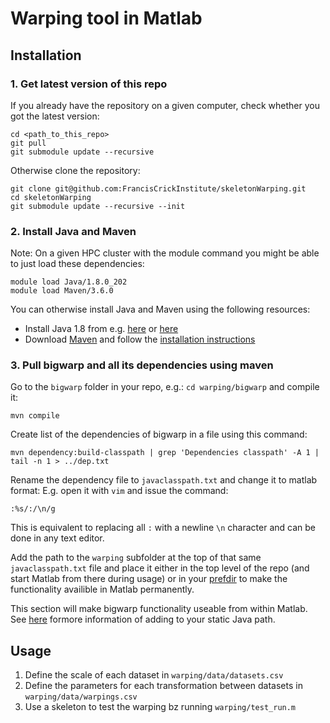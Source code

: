 # Warping tool in Matlab

## Installation

### 1. Get latest version of this repo

If you already have the repository on a given computer, check whether you got the latest version:

```
cd <path_to_this_repo>
git pull
git submodule update --recursive
```

Otherwise clone the repository:

```
git clone git@github.com:FrancisCrickInstitute/skeletonWarping.git
cd skeletonWarping
git submodule update --recursive --init
```

### 2. Install Java and Maven

Note: On a given HPC cluster with the module command you might be able to just load these dependencies:

```
module load Java/1.8.0_202
module load Maven/3.6.0
```

You can otherwise install Java and Maven using the following resources:

* Install Java 1.8 from e.g. [here](https://openjdk.java.net/install/) or [here](https://www.java.com/de/download/manual.jsp)
* Download [Maven](https://maven.apache.org/download.cgi) and follow the [installation instructions](https://maven.apache.org/install.html)


### 3. Pull bigwarp and all its dependencies using maven

Go to the `bigwarp` folder in your repo, e.g.: `cd warping/bigwarp` and compile it:

```
mvn compile
```

Create list of the dependencies of bigwarp in a file using this command:

```
mvn dependency:build-classpath | grep 'Dependencies classpath' -A 1 | tail -n 1 > ../dep.txt
```

Rename the dependency file to `javaclasspath.txt` and change it to  matlab format:
E.g. open it with `vim` and issue the command:

```
:%s/:/\n/g 
```

This is equivalent to replacing all `:` with a newline `\n` character and can be done in any text editor.

Add the path to the `warping` subfolder at the top of that same `javaclasspath.txt` file and place it 
either in the top level of the repo (and start Matlab from there during usage) or in your
[prefdir](https://uk.mathworks.com/help/matlab/ref/prefdir.html?searchHighlight=prefdir&s_tid=srchtitle_prefdir_1)
to make the functionality availible in Matlab permanently.

This section will make bigwarp functionality useable from within Matlab. See [here](https://uk.mathworks.com/help/matlab/matlab_external/static-path-of-java-class-path.html) formore information of adding to your static Java path.

## Usage

1. Define the scale of each dataset in `warping/data/datasets.csv`
2. Define the parameters for each transformation between datasets in `warping/data/warpings.csv`
3. Use a skeleton to test the warping bz running `warping/test_run.m`

